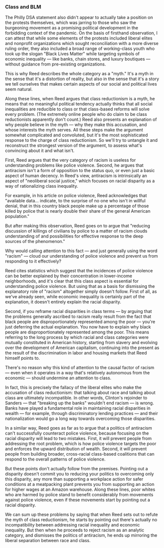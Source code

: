 ### Class and BLM


The Philly DSA statement also didn't appear to actually take a position on the protests themselves, which was jarring to those who saw the burgeoning movement as a promising political development in the forbidding context of the pandemic. On the basis of firsthand observation, I can attest that while some elements of the protests included liberal elites and nonprofit organizations which sought reconciliation with a more diverse ruling order, they also included a broad range of working-class youth who took up the slogan "Black Lives Matter" while targeting symbols of economic inequality — like banks, chain stores, and luxury boutiques — without guidance from pre-existing organizations.

This is why Reed describes the whole category as a "myth." It's a myth in the sense that it's a distortion of reality, but also in the sense that it's a story we tell ourselves that makes certain aspects of our social and political lives seem natural.


Along these lines, when Reed argues that class reductionism is a myth, he means that no meaningful political tendency actually thinks that all social inequalities are reducible to class or that class-based reforms will solve every problem. (The extremely online people who do claim to be class reductionists apparently don't count.) Reed also presents an explanation of why people believe in the myth — why they make this accusation, and whose interests the myth serves. All these steps make the argument somewhat complicated and convoluted, but it's the most sophisticated response to the charge of class reductionism. So we'll try to untangle it and reconstruct the strongest version of the argument, to assess what's convincing about it and what isn't.


First, Reed argues that the very category of racism is useless for understanding problems like police violence. Second, he argues that antiracism isn't a form of opposition to the status quo, or even just a basic aspect of human decency. In Reed's view, antiracism is intrinsically an aspect of "neoliberal social justice," which focuses on racial disparity as a way of rationalizing class inequality.

For example, in his article on police violence, Reed acknowledges that "available data… indicate, to the surprise of no one who isn't in willful denial, that in this country black people make up a percentage of those killed by police that is nearly double their share of the general American population."

But after making this observation, Reed goes on to argue that "reducing discussion of killings of civilians by police to a matter of racism clouds understanding of and possibilities for effective response to the deep sources of the phenomenon."

Why would calling attention to this fact — and just generally using the word "racism" — cloud our understanding of police violence and prevent us from responding to it effectively?

Reed cites statistics which suggest that the incidences of police violence can be better explained by their concentration in lower-income neighborhoods, and it's clear that this class aspect is essential for understanding police violence. But using that as a basis for dismissing the explanatory role of "racism" altogether simply doesn't follow. First of all, as we've already seen, while economic inequality is certainly part of the explanation, it doesn't entirely explain the racial disparity.

Second, if you reframe racial disparities in class terms — by arguing that the problems generally ascribed to racism really result from the fact that black people are disproportionately represented among the poor — you're just deferring the actual explanation. You now have to explain why black people are disproportionately represented among the poor. This means referring to the long process by which racial and class categories were mutually constituted in American history, starting from slavery and evolving over the development of American capitalism, continuing into the present as the result of the discrimination in labor and housing markets that Reed himself points to.

There's no reason why this kind of attention to the causal factor of racism — even when it operates in a way that's relatively autonomous from the economic — should undermine an attention to class.

In fact, this is precisely the fallacy of the liberal elites who make the accusation of class reductionism: that talking about race and talking about class are ultimately incompatible. In other words, Clinton's rejoinder to Sanders — that "breaking up the banks" wouldn't end racism — is wrong. Banks have played a fundamental role in maintaining racial disparities in wealth — for example, through discriminatory lending practices — and their nationalization would go a long way towards overcoming those disparities.

In a similar way, Reed goes as far as to argue that a politics of antiracism can't successfully counteract police violence, because focusing on the racial disparity will lead to two mistakes. First, it will prevent people from addressing the root problem, which is how police violence targets the poor and enforces the upward distribution of wealth. Second, it will prevent people from building broader, cross-racial class-based coalitions that can respond to the overall patterns of police violence.

But these points don't actually follow from the premises. Pointing out a disparity doesn't commit you to reducing your politics to overcoming only this disparity, any more than supporting a workplace action for safer conditions at a meatpacking plant prevents you from supporting an action for higher wages at an Amazon warehouse. Along these lines, poor whites who are harmed by police stand to benefit considerably from movements against police violence, even if these movements start by pointing out a racial disparity.

We can sum up these problems by saying that when Reed sets out to refute the myth of class reductionism, he starts by pointing out there's actually no incompatibility between addressing racial inequality and economic inequality. But then when he proceeds to reject racism as an analytic category, and dismisses the politics of antiracism, he ends up mirroring the liberal separation between race and class.
